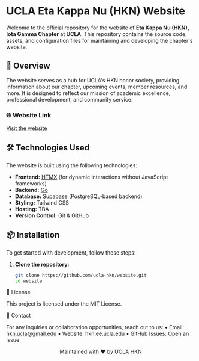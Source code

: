 # UCLA Eta Kappa Nu (HKN) Website

Welcome to the official repository for the website of **Eta Kappa Nu (HKN), Iota Gamma Chapter** at **UCLA**. This repository contains the source code, assets, and configuration files for maintaining and developing the chapter's website.

## 🚀 Overview

The website serves as a hub for UCLA's HKN honor society, providing information about our chapter, upcoming events, member resources, and more. It is designed to reflect our mission of academic excellence, professional development, and community service.

### 🌐 Website Link
[Visit the website](https://hkn.ee.ucla.edu/)  

## 🛠️ Technologies Used

The website is built using the following technologies:

- **Frontend:** [HTMX](https://htmx.org/) (for dynamic interactions without JavaScript frameworks)
- **Backend:** [Go](https://golang.org/)
- **Database:** [Supabase](https://supabase.io/) (PostgreSQL-based backend)
- **Styling:** Tailwind CSS
- **Hosting:** TBA
- **Version Control:** Git & GitHub

## 📦 Installation

To get started with development, follow these steps:

1. **Clone the repository:**
   ```bash
   git clone https://github.com/ucla-hkn/website.git
   cd website

📝 License

This project is licensed under the MIT License.

📧 Contact

For any inquiries or collaboration opportunities, reach out to us:
	•	Email: hkn.ucla@gmail.edu
	•	Website: hkn.ee.ucla.edu
	•	GitHub Issues: Open an issue

 <p align="center">Maintained with ❤️ by UCLA HKN</p>
